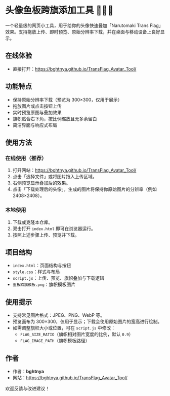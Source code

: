 # 头像鱼板跨旗添加工具 🍥🏳️‍⚧️

一个轻量级的网页小工具，用于给你的头像快速叠加「Narutomaki Trans Flag」效果。支持拖放上传、即时预览、原始分辨率下载，并在桌面与移动设备上良好显示。

## 在线体验

- 直接打开：<https://bghtnya.github.io/TransFlag_Avatar_Tool/>

## 功能特点

- 保持原始分辨率下载（预览为 300×300，仅用于展示）
- 拖放图片或点击按钮上传
- 实时预览原图与叠加效果
- 旗帜贴合右下角，按比例缩放且无多余留白
- 简洁界面与响应式布局

## 使用方法

### 在线使用（推荐）
1. 打开网站：<https://bghtnya.github.io/TransFlag_Avatar_Tool/>
2. 点击「选择文件」或将图片拖入上传区域。
3. 右侧预览显示叠加后的效果。
4. 点击「下载处理后的头像」，生成的图片将保持你原始图片的分辨率（例如 2408×2408）。

### 本地使用
1. 下载或克隆本仓库。
2. 双击打开 `index.html` 即可在浏览器运行。
3. 按照上述步骤上传、预览并下载。

## 项目结构

- `index.html`：页面结构与按钮
- `style.css`：样式与布局
- `script.js`：上传、预览、旗帜叠加与下载逻辑
- `鱼板跨旗模板.png`：旗帜模板图片

## 使用提示

- 支持常见图片格式：JPEG、PNG、WebP 等。
- 预览画布为 300×300，仅用于显示；下载会使用原始图片的宽高进行绘制。
- 如需调整旗帜大小或位置，可在 `script.js` 中修改：
  - `FLAG_SIZE_RATIO`（旗帜相对图片宽度的比例，默认 `0.9`）
  - `FLAG_IMAGE_PATH`（旗帜模板路径）

## 作者

- 作者：**bghtnya**
- 网站：<https://bghtnya.github.io/TransFlag_Avatar_Tool/>

欢迎反馈与改进建议！